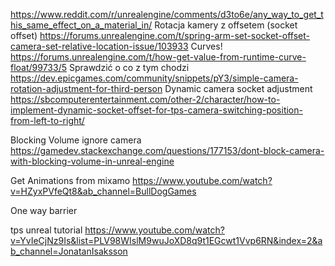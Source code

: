 https://www.reddit.com/r/unrealengine/comments/d3to6e/any_way_to_get_this_same_effect_on_a_material_in/
Rotacja kamery z offsetem (socket offset)
https://forums.unrealengine.com/t/spring-arm-set-socket-offset-camera-set-relative-location-issue/103933
Curves!
https://forums.unrealengine.com/t/how-get-value-from-runtime-curve-float/99733/5
Sprawdzić o co z tym chodzi
https://dev.epicgames.com/community/snippets/pY3/simple-camera-rotation-adjustment-for-third-person
Dynamic camera socket adjustment
https://sbcomputerentertainment.com/other-2/character/how-to-implement-dynamic-socket-offset-for-tps-camera-switching-position-from-left-to-right/

Blocking Volume ignore camera
https://gamedev.stackexchange.com/questions/177153/dont-block-camera-with-blocking-volume-in-unreal-engine

Get Animations from mixamo
https://www.youtube.com/watch?v=HZyxPVfeQt8&ab_channel=BullDogGames

One way barrier

tps unreal tutorial
https://www.youtube.com/watch?v=YvIeCjNz9Is&list=PLV98WIslM9wuJoXD8q9t1EGcwt1Vvp6RN&index=2&ab_channel=JonatanIsaksson

